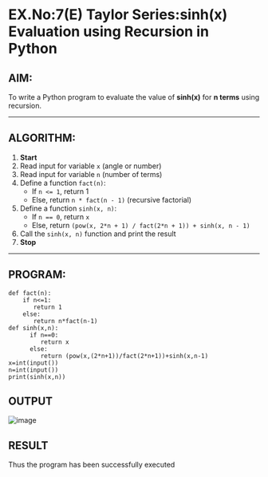 # EX.No:7(E)  Taylor Series:sinh(x) Evaluation using Recursion in Python

## AIM:
To write a Python program to evaluate the value of **sinh(x)** for **n terms** using recursion.

---

## ALGORITHM:

1. **Start**
2. Read input for variable `x` (angle or number)
3. Read input for variable `n` (number of terms)
4. Define a function `fact(n)`:
   - If `n <= 1`, return 1
   - Else, return `n * fact(n - 1)` (recursive factorial)
5. Define a function `sinh(x, n)`:
   - If `n == 0`, return `x`
   - Else, return `(pow(x, 2*n + 1) / fact(2*n + 1)) + sinh(x, n - 1)`
6. Call the `sinh(x, n)` function and print the result
7. **Stop**

---

##  PROGRAM:
```
def fact(n): 
    if n<=1: 
       return 1 
    else: 
       return n*fact(n-1) 
def sinh(x,n): 
      if n==0: 
         return x 
      else: 
         return (pow(x,(2*n+1))/fact(2*n+1))+sinh(x,n-1) 
x=int(input()) 
n=int(input()) 
print(sinh(x,n)) 
```

## OUTPUT
![image](https://github.com/user-attachments/assets/4860b4e2-d6fd-4b52-90af-c18e8934c57d)

## RESULT
Thus the program has been successfully executed 
